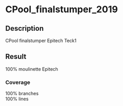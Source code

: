# CPool_finalstumper_2019

## Description
CPool finalstumper Epitech Teck1

## Result
100% moulinette Epitech

### Coverage
100% branches  
100% lines

